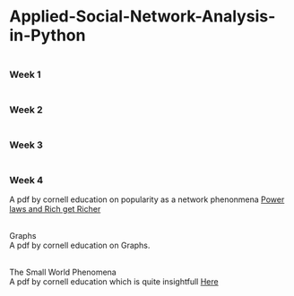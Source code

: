 # Applied-Social-Network-Analysis-in-Python
<div>
  <h3><br>Week 1</br></h3>
</div>

<div>
  <h3><br>Week 2</br></h3>
</div>

<div>
  <h3><br>Week 3</br></h3>
</div>

<div>
  <h3><br>Week 4</br></h3>
  A pdf by cornell education on popularity as a network phenonmena
  <a href = "http://www.cs.cornell.edu/home/kleinber/networks-book/networks-book-ch18.pdf"> Power laws and Rich get Richer </a>
  
  <br> Graphs </br>
  A pdf by cornell education on Graphs.
  <a href = ""> </a>
  
  <br>The Small World Phenomena</br>
  A pdf by cornell education which is quite insightfull
  <a href = "http://www.cs.cornell.edu/home/kleinber/networks-book/networks-book-ch20.pdf"> Here </a>
</div>
